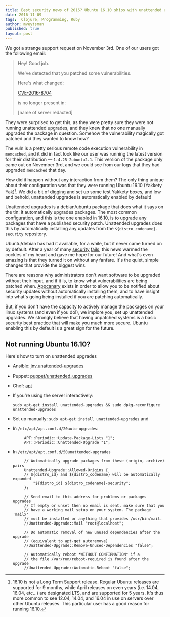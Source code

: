 ```yaml
---
title: Best security news of 2016? Ubuntu 16.10 ships with unattended upgrades enabled
date: 2016-11-09
tags:  Clojure, Programming, Ruby
author: mveytsman
published: true
layout: post
---
```

We got a strange support request on November 3rd. One of our users got the following email:


> Hey! Good job.
>
> We've detected that you patched some vulnerabilities.
>
> Here's what changed:
> 
> [CVE-2016-8704](https://appcanary.com/vulns/46220)
> 
> is no longer present in:
>
> [name of server redacted]

They were surprised to get this, as they were pretty sure they were not running
unattended upgrades, and they knew that no one manually upgraded the package in
question. Somehow the vulnerability magically got patched and they wanted to
know how?

The vuln is a pretty serious remote code execution vulnerability in `memcached`,
and it did in fact look like our user was running the latest version for their
distribution &mdash; `1.4.25-2ubuntu2.1`. This version of the package only came
out on November 3rd, and we could see from our logs that they had upgraded
`memcached` that day.

How did it happen without any interaction from them? The only thing unique about
their configuration was that they were running Ubuntu 16.10 (Yakkety
Yak)[^yakkety]. We did a bit of digging and set up some test Yakkety boxes, and
low and behold, unattended upgrades is automatically enabled by default!

Unattended upgrades is a debian/ubuntu package that does what it says on the
tin: it automatically upgrades packages. The most common configuration, and this
is the one enabled in 16.10, is to upgrade any packages that have a published
security patch. Unattended upgrades does this by automatically installing any
updates from the `${distro_codename}-security` repository.

Ubuntu/debian has had it available, for a while, but it never came turned on by
default. After a year of many
[security](https://blog.appcanary.com/2016/vikhal-symantec.html)
[fails](https://blog.appcanary.com/2016/mirai-botnet-security-broken.html), this
news warmed the cockles of my heart and gave me hope for our future! And what's
even amazing is that they turned it on without any fanfare. It's the quiet,
simple changes that provide the biggest wins.

There are reasons why administrators don't want software to be upgraded without
their input, and if it is, to know what vulnerabilities are being patched when.
[Appcanary](https://appcanary.com/) exists in order to allow you to be notified
about security updates without automatically installing them, and to have
insight into what's going being installed if you are patching automatically.

But, if you don't have the capacity to actively manage the packages on your
linux systems (and even if you do!), we implore you, set up unattended upgrades.
We strongly believe that having unpatched systems is a basic security best
practice that will make you much more secure. Ubuntu enabling this by default is
a great sign for the future.

## Not running Ubuntu 16.10?

Here's how to turn on unattended upgrades

- Ansible: [jnv.unattended-upgrades](https://galaxy.ansible.com/jnv/unattended-upgrades/)
- Puppet: [puppet/unattended_upgrades](https://forge.puppet.com/puppet/unattended_upgrades)
- Chef: [apt](https://supermarket.chef.io/cookbooks/apt)
- If you're using the server interactively: 

    `sudo apt-get install unattended-upgrades && sudo dpkg-reconfigure unattended-upgrades`

- Set up manually: `sudo apt-get install unattended-upgrades` and
 - In `/etc/apt/apt.conf.d/20auto-upgrades`:
     
            APT::Periodic::Update-Package-Lists "1";
            APT::Periodic::Unattended-Upgrade "1";

 - In `/etc/apt/apt.conf.d/50unattended-upgrades`

            // Automatically upgrade packages from these (origin, archive) pairs
            Unattended-Upgrade::Allowed-Origins {    
            // ${distro_id} and ${distro_codename} will be automatically expanded
                "${distro_id} ${distro_codename}-security";
            };
            
            // Send email to this address for problems or packages upgrades
            // If empty or unset then no email is sent, make sure that you 
            // have a working mail setup on your system. The package 'mailx'
            // must be installed or anything that provides /usr/bin/mail.
            //Unattended-Upgrade::Mail "root@localhost";
            
            // Do automatic removal of new unused dependencies after the upgrade
            // (equivalent to apt-get autoremove)
            //Unattended-Upgrade::Remove-Unused-Dependencies "false";
            
            // Automatically reboot *WITHOUT CONFIRMATION* if a 
            // the file /var/run/reboot-required is found after the upgrade 
            //Unattended-Upgrade::Automatic-Reboot "false";
 

[^yakkety]: 16.10 is not a Long Term Support release. Regular Ubuntu releases
    are supported for 9 months, while April releases on even years (i.e. 14.04,
    16.04, etc...) are designated LTS, and are supported for 5 years. It's thus
    more common to see 12.04, 14.04, and 16.04 in use on servers over other
    Ubuntu releases. This particular user has a good reason for running 16.10.
